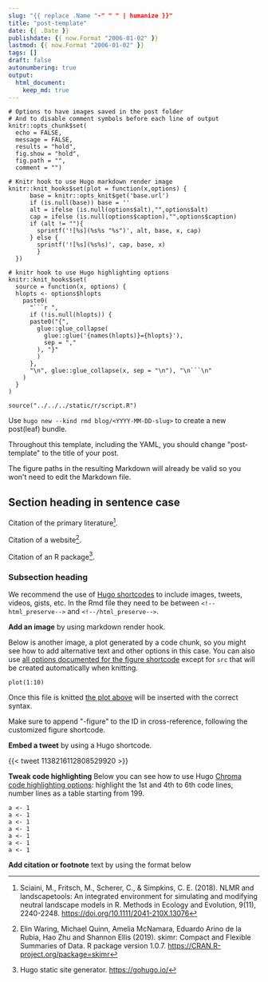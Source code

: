 ```yaml
---
slug: "{{ replace .Name "-" " " | humanize }}"
title: "post-template"
date: {{ .Date }} 
publishdate: {{ now.Format "2006-01-02" }}
lastmod: {{ now.Format "2006-01-02" }}
tags: []
draft: false
autonumbering: true
output:
  html_document:
    keep_md: true
---
```


```{r setup, include=FALSE}
# Options to have images saved in the post folder
# And to disable comment symbols before each line of output
knitr::opts_chunk$set(
  echo = FALSE,
  message = FALSE,
  results = "hold",
  fig.show = "hold",
  fig.path = "",
  comment = "")

# Knitr hook to use Hugo markdown render image
knitr::knit_hooks$set(plot = function(x,options) {
      base = knitr::opts_knit$get('base.url')
      if (is.null(base)) base = ''
      alt = ifelse (is.null(options$alt),"",options$alt)
      cap = ifelse (is.null(options$caption),"",options$caption)
      if (alt != ""){
        sprintf('![%s](%s%s "%s")', alt, base, x, cap)
      } else {
        sprintf('![%s](%s%s)', cap, base, x)  
        }
  })

# knitr hook to use Hugo highlighting options
knitr::knit_hooks$set(
  source = function(x, options) {
  hlopts <- options$hlopts
    paste0(
      "```r ",
      if (!is.null(hlopts)) {
      paste0("{",
        glue::glue_collapse(
          glue::glue('{names(hlopts)}={hlopts}'),
          sep = ","
        ), "}"
        )
      },
      "\n", glue::glue_collapse(x, sep = "\n"), "\n```\n"
    )
  }
)
```

```{r include=FALSE}
source("../../../static/r/script.R")
```

Use `hugo new --kind rmd blog/<YYYY-MM-DD-slug>` to create a new post(leaf) bundle.

Throughout this template, including the YAML, 
you should change "post-template" to the title of your post.

The figure paths in the resulting Markdown will already be valid so you won't need to edit the Markdown file.

## Section heading in sentence case

Citation of the primary literature[^1]. 

Citation of a website[^2]. 

Citation of an R package[^3].

### Subsection heading

We recommend the use of [Hugo shortcodes](https://gohugo.io/content-management/shortcodes/) to include images, tweets, videos, gists, etc. In the Rmd file they need to be between `<!--html_preserve-->` and `<!--/html_preserve-->`.

**Add an image** by using markdown render hook.

<!-- ![Label. This is the alternative text](name-of-image.png "Title") -->


Below is another image, a plot generated by a code chunk, so you might see how to add alternative text and other options in this case. You can also use [all options documented for the figure shortcode](https://gohugo.io/content-management/shortcodes/#figure) except for `src` that will be created automatically when knitting.

```{r chunkname, class="figure", alt="Label. alternative text please make it informative", caption="this is what this image shows, write it here or in the paragraph after the image as you prefer"}
plot(1:10)
```

Once this file is knitted [the plot above](#label-figure) will be inserted with the correct syntax.

Make sure to append "-figure" to the ID in cross-reference, 
following the customized figure shortcode.


**Embed a tweet** by using a Hugo shortcode. 

<!--html_preserve-->
{{< tweet 1138216112808529920 >}}
<!--/html_preserve-->


**Tweak code highlighting** Below you can see how to use Hugo [Chroma code highlighting options](https://gohugo.io/content-management/syntax-highlighting/#highlight-shortcode): highlight the 1st and 4th to 6th code lines, number lines as a table starting from 199.

```{r hl, hlopts = list(linenos='table',hl_lines='[1,"4-6"]',linenostart=199)}
a <- 1
a <- 1
a <- 1
a <- 1
a <- 1
a <- 1
a <- 1
```

**Add citation or footnote** text by using the format below 

[^1]: Sciaini, M., Fritsch, M., Scherer, C., & Simpkins, C. E. (2018). NLMR and landscapetools: An integrated environment for simulating and modifying neutral landscape models in R. Methods in Ecology and Evolution, 9(11), 2240-2248. <https://doi.org/10.1111/2041-210X.13076>
[^2]: Elin Waring, Michael Quinn, Amelia McNamara, Eduardo Arino de la Rubia, Hao Zhu and Shannon Ellis (2019). skimr: Compact and Flexible Summaries of Data. R package version 1.0.7. https://CRAN.R-project.org/package=skimr
[^3]: Hugo static site generator. https://gohugo.io/

